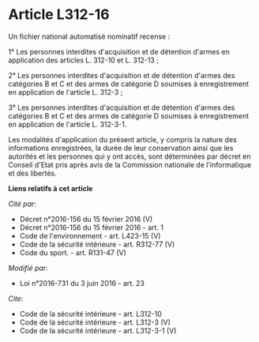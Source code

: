 # Article L312-16

Un fichier national automatisé nominatif recense : 

1° Les personnes interdites d'acquisition et de détention d'armes en application des articles L. 312-10 et L. 312-13 ; 

2° Les personnes interdites d'acquisition et de détention d'armes des catégories B et C et des armes de catégorie D soumises
à enregistrement en application de l'article L. 312-3 ; 

3° Les personnes interdites d'acquisition et de détention d'armes des catégories B et C et des armes de catégorie D soumises
à enregistrement en application de l'article L. 312-3-1. 

Les modalités d'application du présent article, y compris la nature des informations enregistrées, la durée de leur
conservation ainsi que les autorités et les personnes qui y ont accès, sont déterminées par décret en Conseil d'Etat pris
après avis de la Commission nationale de l'informatique et des libertés.

**Liens relatifs à cet article**

_Cité par_:

  - Décret n°2016-156 du 15 février 2016 (V)
  - Décret n°2016-156 du 15 février 2016 - art. 1
  - Code de l'environnement - art. L423-15 (V)
  - Code de la sécurité intérieure - art. R312-77 (V)
  - Code du sport. - art. R131-47 (V)

_Modifié par_:

  - Loi n°2016-731 du 3 juin 2016 - art. 23

_Cite_:

  - Code de la sécurité intérieure - art. L312-10
  - Code de la sécurité intérieure - art. L312-3 (V)
  - Code de la sécurité intérieure - art. L312-3-1 (V)

